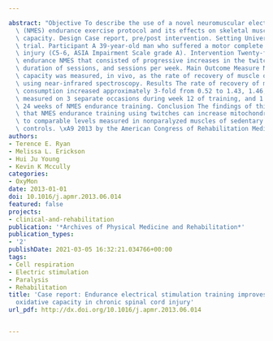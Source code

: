 ---
abstract: "Objective To describe the use of a novel neuromuscular electrical stimulation\
  \ (NMES) endurance exercise protocol and its effects on skeletal muscle oxidative\
  \ capacity. Design Case report, pre/post intervention. Setting University-based\
  \ trial. Participant A 39-year-old man who suffered a motor complete spinal cord\
  \ injury (C5-6, ASIA Impairment Scale grade A). Intervention Twenty-four weeks of\
  \ endurance NMES that consisted of progressive increases in the twitch frequency,\
  \ duration of sessions, and sessions per week. Main Outcome Measure Mitochondrial\
  \ capacity was measured, in vivo, as the rate of recovery of muscle oxygen consumption\
  \ using near-infrared spectroscopy. Results The rate of recovery of muscle oxygen\
  \ consumption increased approximately 3-fold from 0.52 to 1.43, 1.46, and 1.40/min\
  \ measured on 3 separate occasions during week 12 of training, and 1.57/min after\
  \ 24 weeks of NMES endurance training. Conclusion The findings of this study suggest\
  \ that NMES endurance training using twitches can increase mitochondrial capacity\
  \ to comparable levels measured in nonparalyzed muscles of sedentary able-bodied\
  \ controls. \xA9 2013 by the American Congress of Rehabilitation Medicine."
authors:
- Terence E. Ryan
- Melissa L. Erickson
- Hui Ju Young
- Kevin K Mccully
categories:
- OxyMon
date: 2013-01-01
doi: 10.1016/j.apmr.2013.06.014
featured: false
projects:
- clinical-and-rehabilitation
publication: '*Archives of Physical Medicine and Rehabilitation*'
publication_types:
- '2'
publishDate: 2021-03-05 16:32:21.034766+00:00
tags:
- Cell respiration
- Electric stimulation
- Paralysis
- Rehabilitation
title: 'Case report: Endurance electrical stimulation training improves skeletal muscle
  oxidative capacity in chronic spinal cord injury'
url_pdf: http://dx.doi.org/10.1016/j.apmr.2013.06.014

---
